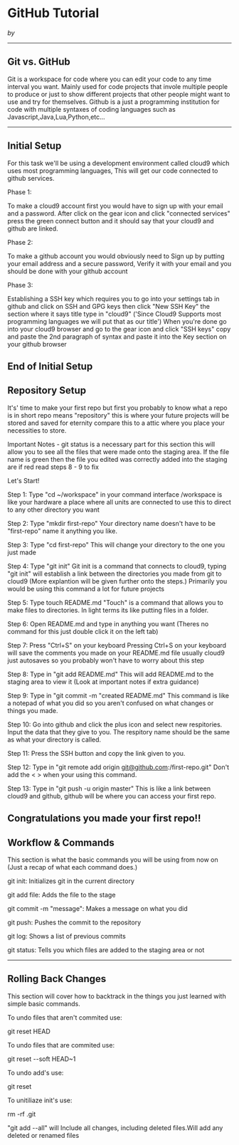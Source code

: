 # GitHub Tutorial

_by <GillespieSeshimey>_

---
## Git vs. GitHub
Git is a workspace for code where you can edit your code to any time interval you want. Mainly used for code projects that invole multiple people to produce or just to show different projects that other people might want to use and try for themselves.
Github is a just a programming institution for code with multiple syntaxes of coding languages such as Javascript,Java,Lua,Python,etc...


---
## Initial Setup

For this task we'll be using a development environment called cloud9 which uses most programming languages, This will get our code connected to github services.

Phase 1: 

To make a cloud9 account first you would have to sign up with your email and a password. After click on the gear icon and click "connected services" press the green connect button and it should say that your cloud9 and github are linked.

Phase 2: 

To make a github account you would obviously need to Sign up by putting your email address and a secure password, Verify it with your email and you should be done with your github account

Phase 3:

Establishing a SSH key which requires you to go into your settings tab in github and click on SSH and GPG keys then click "New SSH Key" the section where it says title type in "cloud9" ('Since Cloud9 Supports most programming languages we will put that as our title') When you're done go into your cloud9 browser and go to the gear icon and click "SSH keys" copy and paste the 2nd paragraph of syntax and paste it into the Key section on your github browser

End of Initial Setup
---
## Repository Setup
It's' time to make your first repo but first you probably to know what a repo is in short repo means "repository" this is where your future projects will be stored and saved for eternity compare this to a attic where you place your necessities to store.

Important Notes - git status is a necessary part for this section this will allow you to see all the files that were made onto the staging area. If the file name is green then the file you edited was correctly added into the staging are if red read steps 8 - 9 to fix

Let's Start!

Step 1: Type "cd ~/workspace" in your command interface 
/workspace is like your hardware a place where all units are connected to use this to direct to any other directory you want

Step 2: Type "mkdir first-repo" 
Your directory name doesn't have to be "first-repo" name it anything you like.

Step 3: Type "cd first-repo"
This will change your directory to the one you just made

Step 4: Type "git init"
Git init is a command that connects to cloud9, typing "git init" will establish a link between the directories you made from git to cloud9 (More explantion will be given further onto the steps.) Primarily you would be using this command a lot for future projects

Step 5: Type touch README.md
"Touch" is a command that allows you to make files to directories. In light terms its like putting files in a folder.

Step 6: Open README.md and type in anything you want
(Theres no command for this just double click it on the left tab)

Step 7: Press "Ctrl+S" on your keyboard
Pressing Ctrl+S on your keyboard will save the comments you made on your README.md file usually cloud9 just autosaves so you probably won't have to worry about this step

Step 8: Type in "git add README.md"
This will add README.md to the staging area to view it (Look at important notes if extra guidance)

Step 9: Type in "git commit -m "created README.md"
This command is like a notepad of what you did so you aren't confused on what changes or things you made.

Step 10: Go into github and click the plus icon and select new respitories. Input the data that they give to you.
The respitory name should be the same as what your directory is called.

Step 11: Press the SSH button and copy the link given to you.

Step 12:
Type in "git remote add origin git@github.com:<YourgithubUsername>/first-repo.git"
Don't add the < > when your using this command.

Step 13: Type in "git push -u origin master"
This is like a link between cloud9 and github, github will be where you can access your first repo.

Congratulations you made your first repo!!
---
## Workflow & Commands

This section is what the basic commands you will be using from now on (Just a recap of what each command does.)

git init: Initializes git in the current directory

git add file: Adds the file to the stage

git commit -m "message": Makes a message on what you did

git push: Pushes the commit to the repository

git log: Shows a list of previous commits

git status: Tells you which files are added to the staging area or not

---
## Rolling Back Changes

This section will cover how to backtrack in the things you just learned with simple basic commands.

To undo files that aren't commited use:

git reset HEAD <filename>

To undo files that are commited use:

git reset --soft HEAD~1

To undo add's use:

git reset <filename>

To unitiliaze init's use:

rm -rf .git

"git add --all" will Include all changes, including deleted files.Will add any deleted or renamed files

